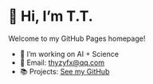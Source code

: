 
# 👋 Hi, I’m T.T.

Welcome to my GitHub Pages homepage!

- 🔧 I’m working on AI + Science
- 🚀 Email: thyzyfx@qq.com
- 📚 Projects: [See my GitHub](https://github.com/TimothyZero)

